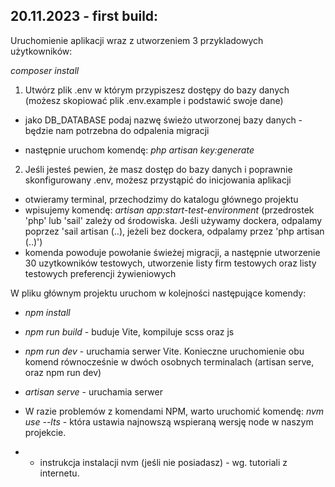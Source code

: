 ## **20.11.2023 - first build:**

Uruchomienie aplikacji wraz z utworzeniem 3 przykladowych użytkowników:

_composer install_

1. Utwórz plik .env w którym przypiszesz dostępy do bazy danych (możesz skopiować plik .env.example i podstawić swoje dane)
* jako DB_DATABASE podaj nazwę świeżo utworzonej bazy danych - będzie nam potrzebna do odpalenia migracji

* następnie uruchom komendę: _php artisan key:generate_

2. Jeśli jesteś pewien, że masz dostęp do bazy danych i poprawnie skonfigurowany .env, możesz przystąpić do inicjowania aplikacji
* otwieramy terminal, przechodzimy do katalogu głównego projektu
* wpisujemy komendę: _artisan app:start-test-environment_ (przedrostek 'php' lub 'sail' zależy od środowiska. Jeśli używamy dockera, odpalamy poprzez 'sail artisan (..), jeżeli bez dockera, odpalamy przez 'php artisan (..)')
* komenda powoduje powołanie świeżej migracji, a następnie utworzenie 30 uzytkowników testowych, utworzenie listy firm testowych oraz listy testowych preferencji żywieniowych 

W pliku głównym projektu uruchom w kolejności następujące komendy:

* _npm install_ 
* _npm run build_ - buduje Vite, kompiluje scss oraz js
* _npm run dev_ - uruchamia serwer Vite. Konieczne uruchomienie obu komend równocześnie w dwóch osobnych terminalach (artisan serve, oraz npm run dev)

* _artisan serve_ - uruchamia serwer
* W razie problemów z komendami NPM, warto uruchomić komendę:
_nvm use --lts_ - która ustawia najnowszą wspieraną wersję node w naszym projekcie.
* * instrukcja instalacji nvm (jeśli nie posiadasz) - wg. tutoriali z internetu.


